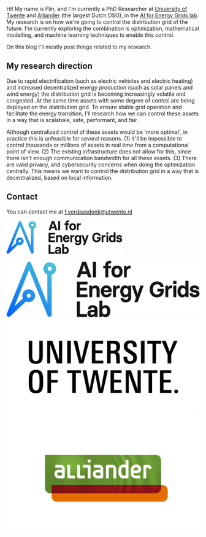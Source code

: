 Hi! My name is Flin, and I'm currently a PhD Researcher at [University of Twente](https://www.utwente.nl/en/eemcs/) and [Alliander](https://www.alliander.com/nl/) (the largest Dutch DSO), in the [AI for Energy Grids lab](https://icai.ai/icai-labs/ai-for-energy-grids/). My research is on how we're going to control the distribution grid of the future. I'm currently exploring the combination is optimization, mathematical modelling, and machine learning techniques to enable this control.

On this blog I'll mostly post things related to my research.

## My research direction
Due to rapid electrification (such as electric vehicles and electric heating) and increased decentralized energy production (such as solar panels and wind energy) the distribution grid is becoming increasingly volatile and congested. At the same time assets with some degree of control are being deployed on the distribution grid. To ensure stable grid operation and facilitate the energy transition, I'll research how we can control these assets in a way that is scalabale, safe, performant, and fair. 

Although centralized control of these assets would be 'more optimal', in practice this is unfeasible for several reasons. (1) it'll be impossible to control thousands or millions of assets in real time from a computational point of view. (2) The existing infrastructure does not allow for this, since there isn't enough communication bandwidth for all these assets. (3) There are valid privacy, and cybersecurity concerns when doing the optimization centrally. This means we want to control the distribution grid in a way that is decentralized, based on local information.


## Contact
You can contact me at f.verdaasdonk@utwente.nl

<img src="./images/AI_for_energy_grids_lab_logo-fc-neg.png" width="60%" >

![Image of AI for Energy grids logo](images/AI_for_energy_grids_lab_logo-fc-neg.png)
![Image of UT logo](images/UT_Logo_2400_Sta_Black_EN.png)
![Image of Alliander logo](images/3503_1_alliander_l01_2600_rgb_fc.png)
